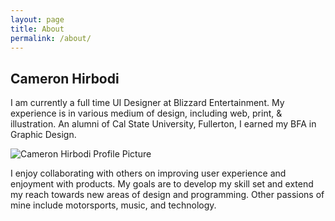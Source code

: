 ```yaml
---
layout: page
title: About
permalink: /about/
---
```


<h2>Cameron Hirbodi</h2>

I am currently a full time UI Designer at Blizzard Entertainment. My experience is in various medium of design, including web, print, & illustration. An alumni of Cal State University, Fullerton, I earned my BFA in Graphic Design.

<img src="{{ site.baseurl }}/images/cam.jpg" alt="Cameron Hirbodi Profile Picture"/>

I enjoy collaborating with others on improving user experience and enjoyment with products. My goals are to develop my skill set and extend my reach towards new areas of design and programming. Other passions of mine include motorsports, music, and technology.